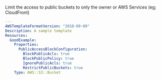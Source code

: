 
Limit the access to public buckets to only the owner or AWS Services (eg; CloudFront)

```yaml
---
AWSTemplateFormatVersion: "2010-09-09"
Description: A sample template
Resources:
  GoodExample:
    Properties:
      PublicAccessBlockConfiguration:
        BlockPublicAcls: true
        BlockPublicPolicy: true
        IgnorePublicAcls: true
        RestrictPublicBuckets: true
    Type: AWS::S3::Bucket
```
